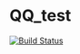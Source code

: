 # QQ_test
[![Build Status](https://travis-ci.com/moefront/muse.svg?branch=master)](https://travis-ci.com/moefront/muse)
